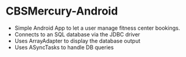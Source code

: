 # CBSMercury-Android
* Simple Android App to let a user manage fitness center bookings.
* Connects to an SQL database via the JDBC driver
* Uses ArrayAdapter to display the database output
* Uses ASyncTasks to handle DB queries
